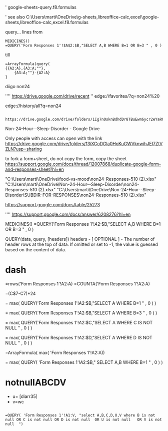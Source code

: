 ' google-sheets-query.f8.formulas


' see also C:\Users\marti\OneDrive\g-sheets,libreoffice-calc,excel\google-sheets,libreoffice-calc,excel.f8.formulas


query...
lines from

    MEDICINES()
    =QUERY('Form Responses 1'!$A$2:$B,"SELECT A,B WHERE B=1 OR B=3 " , 0 )

till

    =ArrayFormula(query(
	{{A2:A},{A3:A;""},
		{A3:A;""}-{A2:A}
	}




diigo
non24

'''' https://drive.google.com/drive/recent
'' edge://favorites/?q=non24%20

edge://history/all?q=non24

		https://drive.google.com/drive/folders/1Ig7nOsknBdhdDr8TBuEwm6ycr2eYaRQQ
Non-24-Hour--Sleep-Disorder - Google Drive

Only people with access can open with the link
https://drive.google.com/drive/folders/13iXCoDGIa0HoKuGWVknwihJEI7ZtVZLN?usp=sharing




to fork a form+sheet, do not copy the form, copy the sheet
    https://support.google.com/docs/thread/12007868/duplicate-google-form-and-responses-sheet?hl=en

"C:\Users\marti\OneDrive\food-vs-mood\non24-Responses-510 (2).xlsx"
"C:\Users\marti\OneDrive\Non-24-Hour--Sleep-Disorder\non24-Responses-510 (2).xlsx"
"C:\Users\marti\OneDrive\Non-24-Hour--Sleep-Disorder\SUBDIR-FOR-RESPONSES\non24-Responses-510 (2).xlsx"



https://support.google.com/docs/table/25273

''''   https://support.google.com/docs/answer/6208276?hl=en







MEDICINES()
=QUERY('Form Responses 1'!$A$2:$B,"SELECT A,B WHERE B=1 OR B=3 " , 0 )

QUERY(data, query, [headers])
headers - [ OPTIONAL ] - The number of header rows at the top of data. If omitted or set to -1, the value is guessed based on the content of data.



# dash

=rows('Form Responses 1'!A2:A)
=COUNTA('Form Responses 1'!A2:A)

=(C$7-C7)*24

= max( QUERY('Form Responses 1'!$A$2:$B,"SELECT A WHERE B=1  " , 0 ) )

= max( QUERY('Form Responses 1'!$A$2:$B,"SELECT A WHERE B=3  " , 0 ) )

= max( QUERY('Form Responses 1'!$A$2:$C,"SELECT A WHERE C IS NOT NULL  " , 0 ) )

= max( QUERY('Form Responses 1'!$A$2:$D,"SELECT A WHERE D IS NOT NULL  " , 0 ) )


=ArrayFormula(  max(    'Form Responses 1'!A2:A))

= max( QUERY(
'Form Responses 1'!$A$2:$B,"
SELECT A,B 
WHERE B=1
  " , 0 ) )



# notnullABCDV

* u= [diarr35]
* v=wc

```google-sheets

=QUERY( 'Form Responses 1'!A1:V, "select A,B,C,D,U,V where B is not null OR C is not null OR D is not null  OR U is not null   OR V is not null  ")

```

